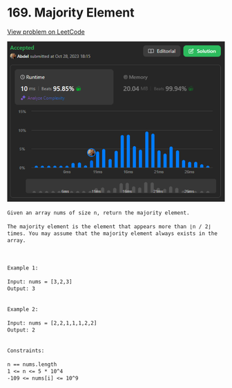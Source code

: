 # 169. Majority Element

[View problem on LeetCode](https://leetcode.com/problems/majority-element/)

![Submission](image.png)

```
Given an array nums of size n, return the majority element.

The majority element is the element that appears more than ⌊n / 2⌋ times. You may assume that the majority element always exists in the array.



Example 1:

Input: nums = [3,2,3]
Output: 3


Example 2:

Input: nums = [2,2,1,1,1,2,2]
Output: 2


Constraints:

n == nums.length
1 <= n <= 5 * 10^4
-109 <= nums[i] <= 10^9
```
